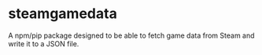 # steamgamedata
A npm/pip package designed to be able to fetch game data from Steam and write it to a JSON file.
